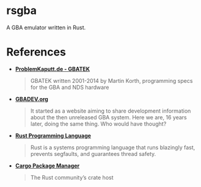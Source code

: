 # rsgba

A GBA emulator written in Rust.


# References
- **[ProblemKaputt.de - GBATEK](http://problemkaputt.de/gbatek.htm)**
	
	> GBATEK written 2001-2014 by Martin Korth, programming specs for the GBA and NDS hardware
- **[GBADEV.org](http://www.gbadev.org/docs.php)**
	
	> It started as a website aiming to share development information about the then unreleased GBA system. Here we are, 16 years later, doing the same thing. Who would have thought?
- **[Rust Programming Language](https://www.rust-lang.org/)**
	
	> Rust is a systems programming language that runs blazingly fast, prevents segfaults, and guarantees thread safety. 
- **[Cargo Package Manager](https://crates.io/)**
	
	> The Rust community’s crate host
